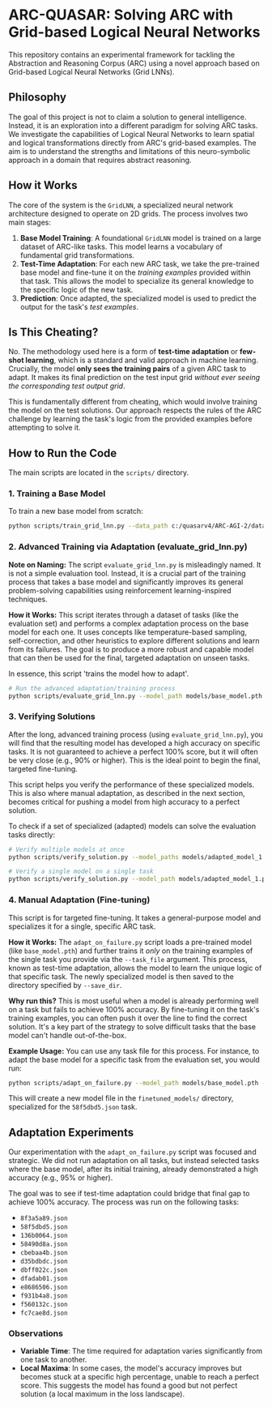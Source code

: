 # ARC-QUASAR: Solving ARC with Grid-based Logical Neural Networks

This repository contains an experimental framework for tackling the Abstraction and Reasoning Corpus (ARC) using a novel approach based on Grid-based Logical Neural Networks (Grid LNNs).

## Philosophy

The goal of this project is not to claim a solution to general intelligence. Instead, it is an exploration into a different paradigm for solving ARC tasks. We investigate the capabilities of Logical Neural Networks to learn spatial and logical transformations directly from ARC's grid-based examples. The aim is to understand the strengths and limitations of this neuro-symbolic approach in a domain that requires abstract reasoning.

## How it Works

The core of the system is the `GridLNN`, a specialized neural network architecture designed to operate on 2D grids. The process involves two main stages:

1.  **Base Model Training**: A foundational `GridLNN` model is trained on a large dataset of ARC-like tasks. This model learns a vocabulary of fundamental grid transformations.
2.  **Test-Time Adaptation**: For each new ARC task, we take the pre-trained base model and fine-tune it on the *training examples* provided within that task. This allows the model to specialize its general knowledge to the specific logic of the new task.
3.  **Prediction**: Once adapted, the specialized model is used to predict the output for the task's *test examples*.

## Is This Cheating?

No. The methodology used here is a form of **test-time adaptation** or **few-shot learning**, which is a standard and valid approach in machine learning. Crucially, the model **only sees the training pairs** of a given ARC task to adapt. It makes its final prediction on the test input grid *without ever seeing the corresponding test output grid*.

This is fundamentally different from cheating, which would involve training the model on the test solutions. Our approach respects the rules of the ARC challenge by learning the task's logic from the provided examples before attempting to solve it.

## How to Run the Code

The main scripts are located in the `scripts/` directory.

### 1. Training a Base Model

To train a new base model from scratch:

```bash
python scripts/train_grid_lnn.py --data_path c:/quasarv4/ARC-AGI-2/data/training --save_path models/base_model.pth
```

### 2. Advanced Training via Adaptation (evaluate_grid_lnn.py)

**Note on Naming:** The script `evaluate_grid_lnn.py` is misleadingly named. It is not a simple evaluation tool. Instead, it is a crucial part of the training process that takes a base model and significantly improves its general problem-solving capabilities using reinforcement learning-inspired techniques.

**How it Works:**
This script iterates through a dataset of tasks (like the evaluation set) and performs a complex adaptation process on the base model for each one. It uses concepts like temperature-based sampling, self-correction, and other heuristics to explore different solutions and learn from its failures. The goal is to produce a more robust and capable model that can then be used for the final, targeted adaptation on unseen tasks.

In essence, this script 'trains the model how to adapt'.

```bash
# Run the advanced adaptation/training process
python scripts/evaluate_grid_lnn.py --model_path models/base_model.pth --data_path ./ARC-AGI-2/data/evaluation
```

### 3. Verifying Solutions

After the long, advanced training process (using `evaluate_grid_lnn.py`), you will find that the resulting model has developed a high accuracy on specific tasks. It is not guaranteed to achieve a perfect 100% score, but it will often be very close (e.g., 90% or higher). This is the ideal point to begin the final, targeted fine-tuning.

This script helps you verify the performance of these specialized models. This is also where manual adaptation, as described in the next section, becomes critical for pushing a model from high accuracy to a perfect solution.

To check if a set of specialized (adapted) models can solve the evaluation tasks directly:

```bash
# Verify multiple models at once
python scripts/verify_solution.py --model_paths models/adapted_model_1.pth models/adapted_model_2.pth

# Verify a single model on a single task
python scripts/verify_solution.py --model_path models/adapted_model_1.pth --task_file /path/to/task.json
```

### 4. Manual Adaptation (Fine-tuning)

This script is for targeted fine-tuning. It takes a general-purpose model and specializes it for a single, specific ARC task.

**How it Works:**
The `adapt_on_failure.py` script loads a pre-trained model (like `base_model.pth`) and further trains it *only* on the training examples of the single task you provide via the `--task_file` argument. This process, known as test-time adaptation, allows the model to learn the unique logic of that specific task. The newly specialized model is then saved to the directory specified by `--save_dir`.

**Why run this?**
This is most useful when a model is already performing well on a task but fails to achieve 100% accuracy. By fine-tuning it on the task's training examples, you can often push it over the line to find the correct solution. It's a key part of the strategy to solve difficult tasks that the base model can't handle out-of-the-box.

**Example Usage:**
You can use any task file for this process. For instance, to adapt the base model for a specific task from the evaluation set, you would run:

```bash
python scripts/adapt_on_failure.py --model_path models/base_model.pth --task_file ./ARC-AGI-2/data/evaluation/58f5dbd5.json --save_dir finetuned_models/
```
This will create a new model file in the `finetuned_models/` directory, specialized for the `58f5dbd5.json` task.

## Adaptation Experiments

Our experimentation with the `adapt_on_failure.py` script was focused and strategic. We did not run adaptation on all tasks, but instead selected tasks where the base model, after its initial training, already demonstrated a high accuracy (e.g., 95% or higher).

The goal was to see if test-time adaptation could bridge that final gap to achieve 100% accuracy. The process was run on the following tasks:

- `8f3a5a89.json`
- `58f5dbd5.json`
- `136b0064.json`
- `58490d8a.json`
- `cbebaa4b.json`
- `d35bdbdc.json`
- `dbff022c.json`
- `dfadab01.json`
- `e8686506.json`
- `f931b4a8.json`
- `f560132c.json`
- `fc7cae8d.json`

### Observations

- **Variable Time**: The time required for adaptation varies significantly from one task to another.
- **Local Maxima**: In some cases, the model's accuracy improves but becomes stuck at a specific high percentage, unable to reach a perfect score. This suggests the model has found a good but not perfect solution (a local maximum in the loss landscape).
